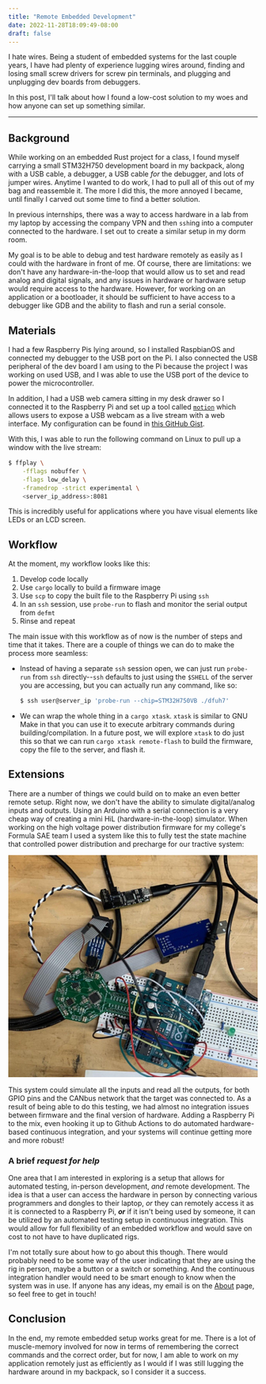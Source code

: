 ```yaml
---
title: "Remote Embedded Development"
date: 2022-11-28T18:09:49-08:00
draft: false
---
```


I hate wires. Being a student of embedded systems for the last couple years, I
have had plenty of experience lugging wires around, finding and losing small
screw drivers for screw pin terminals, and plugging and unplugging dev boards
from debuggers.

In this post, I'll talk about how I found a low-cost solution to my woes and how
anyone can set up something similar.

---

## Background

While working on an embedded Rust project for a class, I found myself carrying a
small STM32H750 development board in my backpack, along with a USB cable, a
debugger, a USB cable _for_ the debugger, and lots of jumper wires. Anytime I
wanted to do work, I had to pull all of this out of my bag and reassemble it.
The more I did this, the more annoyed I became, until finally I carved out some
time to find a better solution.

In previous internships, there was a way to access hardware in a lab from my
laptop by accessing the company VPN and then `ssh`ing into a computer connected
to the hardware. I set out to create a similar setup in my dorm room.

My goal is to be able to debug and test hardware remotely as easily as I could
with the hardware in front of me. Of course, there are limitations: we don't
have any hardware-in-the-loop that would allow us to set and read analog and
digital signals, and any issues in hardware or hardware setup would require
access to the hardware. However, for working on an application or a bootloader,
it should be sufficient to have access to a debugger like GDB and the ability to
flash and run a serial console.

## Materials

I had a few Raspberry Pis lying around, so I installed RaspbianOS and connected
my debugger to the USB port on the Pi. I also connected the USB peripheral of
the dev board I am using to the Pi because the project I was working on used
USB, and I was able to use the USB port of the device to power the
microcontroller.

In addition, I had a USB web camera sitting in my desk drawer so I connected it
to the Raspberry Pi and set up a tool called [`motion`] which allows users to
expose a USB webcam as a live stream with a web interface. My configuration can
be found in [this GitHub Gist].

[`motion`]: https://motion-project.github.io
[this GitHub Gist]: https://gist.github.com/jack-greenberg/d73c71e51a8d00a9bffee68a027765df

With this, I was able to run the following command on Linux to pull up a window
with the live stream:

```sh
$ ffplay \
    -fflags nobuffer \
    -flags low_delay \
    -framedrop -strict experimental \
    <server_ip_address>:8081
```

This is incredibly useful for applications where you have visual elements like
LEDs or an LCD screen.

## Workflow

At the moment, my workflow looks like this:

1. Develop code locally
2. Use `cargo` locally to build a firmware image
3. Use `scp` to copy the built file to the Raspberry Pi using `ssh`
4. In an `ssh` session, use `probe-run` to flash and monitor the serial output
   from `defmt`
5. Rinse and repeat

The main issue with this workflow as of now is the number of steps and time that
it takes. There are a couple of things we can do to make the process more
seamless:

* Instead of having a separate `ssh` session open, we can just run `probe-run`
  from `ssh` directly--`ssh` defaults to just using the `$SHELL` of the server
  you are accessing, but you can actually run any command, like so:

  ```sh
  $ ssh user@server_ip 'probe-run --chip=STM32H750VB ./dfuh7'
  ```

* We can wrap the whole thing in a `cargo xtask`. `xtask` is similar to GNU
  Make in that you can use it to execute arbitrary commands during
  building/compilation. In a future post, we will explore `xtask` to do just
  this so that we can run `cargo xtask remote-flash` to build the firmware, copy
  the file to the server, and flash it.

## Extensions

There are a number of things we could build on to make an even better remote
setup. Right now, we don't have the ability to simulate digital/analog inputs
and outputs. Using an Arduino with a serial connection is a very cheap way of
creating a mini HiL (hardware-in-the-loop) simulator. When working on the high
voltage power distribution firmware for my college's Formula SAE team I used a
system like this to fully test the state machine that controlled power
distribution and precharge for our tractive system:

![](images/air-hil.jpg)

This system could simulate all the inputs and read all the outputs, for both
GPIO pins and the CANbus network that the target was connected to. As a result
of being able to do this testing, we had almost no integration issues between
firmware and the final version of hardware. Adding a Raspberry Pi to the mix,
even hooking it up to Github Actions to do automated hardware-based continuous
integration, and your systems will continue getting more and more robust!

### A brief _request for help_

One area that I am interested in exploring is a setup that allows for automated
testing, in-person development, _and_ remote development. The idea is that a
user can access the hardware in person by connecting various programmers and
dongles to their laptop, *or* they can remotely access it as it is connected to
a Raspberry Pi, ***or*** if it isn't being used by someone, it can be utilized
by an automated testing setup in continuous integration. This would allow for
full flexibility of an embedded workflow and would save on cost to not have to
have duplicated rigs.

I'm not totally sure about how to go about this though. There would probably
need to be some way of the user indicating that they are using the rig in
person, maybe a button or a switch or something. And the continuous integration
handler would need to be smart enough to know when the system was in use. If
anyone has any ideas, my email is on the [About](/about) page, so feel free to
get in touch!

## Conclusion

In the end, my remote embedded setup works great for me. There is a lot of
muscle-memory involved for now in terms of remembering the correct commands and
the correct order, but for now, I am able to work on my application remotely
just as efficiently as I would if I was still lugging the hardware around in my
backpack, so I consider it a success.
